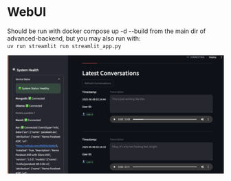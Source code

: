 # WebUI
Should be run with docker compose up -d --build from the main dir of advanced-backend, but you may also run with:  
`uv run streamlit run streamlit_app.py`  

![Screenshot](screenshot.png)
